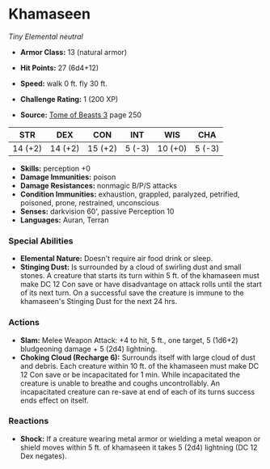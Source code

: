 # Khamaseen

*Tiny* *Elemental* *neutral*

- **Armor Class:** 13 (natural armor)
- **Hit Points:** 27 (6d4+12)
- **Speed:** walk 0 ft. fly 30 ft.

- **Challenge Rating:** 1 (200 XP)
- **Source:** [Tome of Beasts 3](https://koboldpress.com/kpstore/product/tome-of-beasts-3-for-5th-edition/) page 250

| STR | DEX | CON | INT | WIS | CHA |
| --- | --- | --- | --- | --- | --- |
| 14 (+2) | 14 (+2) | 15 (+2) | 5 (-3) | 10 (+0) | 5 (-3) |

- **Skills:** perception +0
- **Damage Immunities:** poison
- **Damage Resistances:** nonmagic B/P/S attacks
- **Condition Immunities:** exhaustion, grappled, paralyzed, petrified, poisoned, prone, restrained, unconscious
- **Senses:** darkvision 60', passive Perception 10
- **Languages:** Auran, Terran

### Special Abilities

- **Elemental Nature:** Doesn't require air food drink or sleep.
- **Stinging Dust:** Is surrounded by a cloud of swirling dust and small stones. A creature that starts its turn within 5 ft. of the khamaseen must make DC 12 Con save or have disadvantage on attack rolls until the start of its next turn. On a successful save the creature is immune to the khamaseen's Stinging Dust for the next 24 hrs.

### Actions

- **Slam:** Melee Weapon Attack: +4 to hit, 5 ft., one target, 5 (1d6+2) bludgeoning damage + 5 (2d4) lightning. 
- **Choking Cloud (Recharge 6):** Surrounds itself with large cloud of dust and debris. Each creature within 10 ft. of the khamaseen must make DC 12 Con save or be incapacitated for 1 min. While incapacitated the creature is unable to breathe and coughs uncontrollably. An incapacitated creature can re-save at end of each of its turns success ends effect on itself.

### Reactions

- **Shock:** If a creature wearing metal armor or wielding a metal weapon or shield moves within 5 ft. of khamaseen it takes 5 (2d4) lightning (DC 12 Dex negates).


